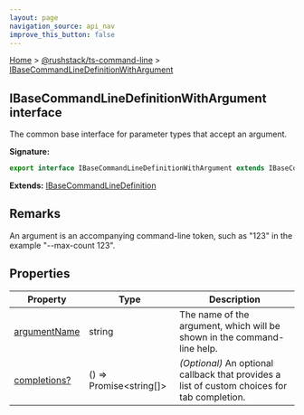 ```yaml
---
layout: page
navigation_source: api_nav
improve_this_button: false
---
```



[Home](./index.md) &gt; [@rushstack/ts-command-line](./ts-command-line.md) &gt; [IBaseCommandLineDefinitionWithArgument](./ts-command-line.ibasecommandlinedefinitionwithargument.md)

## IBaseCommandLineDefinitionWithArgument interface

The common base interface for parameter types that accept an argument.

<b>Signature:</b>

```typescript
export interface IBaseCommandLineDefinitionWithArgument extends IBaseCommandLineDefinition
```
<b>Extends:</b> [IBaseCommandLineDefinition](./ts-command-line.ibasecommandlinedefinition.md)

## Remarks

An argument is an accompanying command-line token, such as "123" in the example "--max-count 123".

## Properties

|  Property | Type | Description |
|  --- | --- | --- |
|  [argumentName](./ts-command-line.ibasecommandlinedefinitionwithargument.argumentname.md) | string | The name of the argument, which will be shown in the command-line help. |
|  [completions?](./ts-command-line.ibasecommandlinedefinitionwithargument.completions.md) | () =&gt; Promise&lt;string\[\]&gt; | <i>(Optional)</i> An optional callback that provides a list of custom choices for tab completion. |
